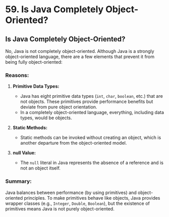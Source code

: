 # 59. Is Java Completely Object-Oriented?


## Is Java Completely Object-Oriented?

No, Java is not completely object-oriented. Although Java is a strongly object-oriented language, there are a few elements that prevent it from being fully object-oriented:

### Reasons:

1. **Primitive Data Types:**
   - Java has eight primitive data types (`int`, `char`, `boolean`, etc.) that are not objects. These primitives provide performance benefits but deviate from pure object orientation.
   - In a completely object-oriented language, everything, including data types, would be objects.

2. **Static Methods:**
   - Static methods can be invoked without creating an object, which is another departure from the object-oriented model.

3. **null Value:**
   - The `null` literal in Java represents the absence of a reference and is not an object itself.

### Summary:
Java balances between performance (by using primitives) and object-oriented principles. To make primitives behave like objects, Java provides wrapper classes (e.g., `Integer`, `Double`, `Boolean`), but the existence of primitives means Java is not purely object-oriented.
